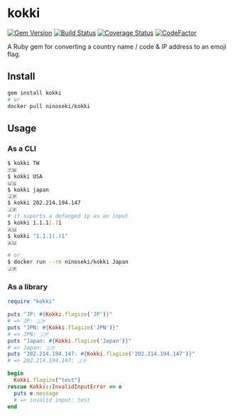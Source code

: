 # kokki

[![Gem Version](https://badge.fury.io/rb/kokki.svg)](https://badge.fury.io/rb/kokki)
[![Build Status](https://travis-ci.com/ninoseki/kokki.svg?branch=master)](https://travis-ci.com/ninoseki/kokki)
[![Coverage Status](https://coveralls.io/repos/github/ninoseki/kokki/badge.svg?branch=master)](https://coveralls.io/github/ninoseki/kokki?branch=master)
[![CodeFactor](https://www.codefactor.io/repository/github/ninoseki/kokki/badge)](https://www.codefactor.io/repository/github/ninoseki/kokki)

A Ruby gem for converting a country name / code & IP address to an emoji flag.

## Install

```bash
gem install kokki
# or
docker pull ninoseki/kokki
```

## Usage

### As a CLI

```bash
$ kokki TW
🇹🇼
$ kokki USA
🇺🇸
$ kokki japan
🇯🇵
$ kokki 202.214.194.147
🇯🇵
# it suports a defanged ip as an input
$ kokki 1.1.1[.]1
🇦🇺
$ kokki "1.1.1(.)1"
🇦🇺

# or
$ docker run --rm ninoseki/kokki Japan
🇯🇵
```

### As a library

```ruby
require "kokki"

puts "JP: #{Kokki.flagize('JP')}"
# => JP: 🇯🇵
puts "JPN: #{Kokki.flagize('JPN')}"
# => JPN: 🇯🇵
puts "Japan: #{Kokki.flagize('Japan')}"
# => Japan: 🇯🇵
puts "202.214.194.147: #{Kokki.flagize('202.214.194.147')}"
# => 202.214.194.147: 🇯🇵

begin
  Kokki.flagize("test")
rescue Kokki::InvalidInputError => e
  puts e.message
  # => invalid input: test
end
```
